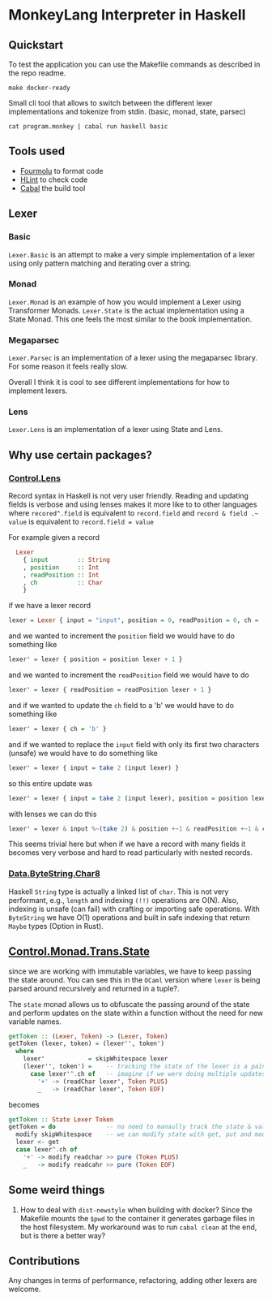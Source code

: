 # MonkeyLang Interpreter in Haskell

## Quickstart

To test the application you can use the Makefile commands as described in the
repo readme.

```console
make docker-ready
```

Small cli tool that allows to switch between the different lexer
implementations and tokenize from stdin. (basic, monad, state, parsec)

```console
cat program.monkey | cabal run haskell basic
```

## Tools used

- [Fourmolu](https://hackage.haskell.org/package/fourmolu) to format code
- [HLint](https://hackage.haskell.org/package/hlint) to check code
- [Cabal](https://hackage.haskell.org/package/Cabal) the build tool

## Lexer

### Basic

`Lexer.Basic` is an attempt to make a very simple implementation of a lexer
using only pattern matching and iterating over a string.

### Monad

`Lexer.Monad` is an example of how you would implement a Lexer using
Transformer Monads. `Lexer.State` is the actual implementation using a State
Monad. This one feels the most similar to the book implementation.

### Megaparsec

`Lexer.Parsec` is an implementation of a lexer using the megaparsec library.
For some reason it feels really slow.

Overall I think it is cool to see different implementations for how to
implement lexers.

### Lens

`Lexer.Lens` is an implementation of a lexer using State and Lens.

## Why use certain packages?

### [Control.Lens](https://hackage.haskell.org/package/lens-5.2.2/docs/Control-Lens.html)

Record syntax in Haskell is not very user friendly. Reading and updating fields
is verbose and using lenses makes it more like to to other languages where
`recored^.field` is equivalent to `record.field` and `record & field .~ value`
is equivalent to `record.field = value`

For example given a record

```haskell
  Lexer
    { input        :: String
    , position     :: Int
    , readPosition :: Int
    , ch           :: Char
    }
```

if we have a lexer record

```haskell
lexer = Lexer { input = "input", position = 0, readPosition = 0, ch = 'a' }
```

and we wanted to increment the `position` field we would have to do something like

```haskell
lexer' = lexer { position = position lexer + 1 }
```

and we wanted to increment the `readPosition`  field we would have to do

```haskell
lexer' = lexer { readPosition = readPosition lexer + 1 }
```

and if we wanted to update the `ch` field to a 'b' we would have to do something like

```haskell
lexer' = lexer { ch = 'b' }
```

and if we wanted to replace the `input` field with only its first two characters (unsafe) we would have to do something like

```haskell
lexer' = lexer { input = take 2 (input lexer) }
```

so this entire update was

```haskell
lexer' = lexer { input = take 2 (input lexer), position = position lexer + 1, readPosition = readPosition lexer + 1, ch = 'b' }
```

with lenses we can do this

```haskell
lexer' = lexer & input %~(take 2) & position +~1 & readPosition +~1 & ch .~ 'b'
```

This seems trivial here but when if we have a record with many fields it
becomes very verbose and hard to read particularly with nested records.

### [Data.ByteString.Char8](https://hackage.haskell.org/package/bytestring-0.11.4.0/docs/Data-ByteString-Char8.html)

Haskell `String` type is actually a linked list of `char`. This is not very
performant, e.g., `length` and indexing `(!!)` operations are O(N). Also,
indexing is unsafe (can fail) with crafting or importing safe operations. With
`ByteString` we have O(1) operations and built in safe indexing that return
`Maybe` types (Option in Rust).

## [Control.Monad.Trans.State](https://hackage.haskell.org/package/transformers-0.6.1.0/docs/Control-Monad-Trans-State.html)

since we are working with immutable variables, we have to keep passing the
state around. You can see this in the `OCaml` version where `lexer` is being
parsed around recursively and returned in a tuple?.

The `state` monad allows us to obfuscate the passing around of the state and
perform updates on the state within a function without the need for new
variable names.

```haskell
getToken :: (Lexer, Token) -> (Lexer, Token)
getToken (lexer, token) = (lexer'', token')
  where
    lexer'            = skipWhitespace lexer
    (lexer'', token') =    -- tracking the state of the lexer is a pain
      case lexer'^.ch of   -- imagine if we were doing multiple updates
        '+' -> (readChar lexer', Token PLUS)
        _   -> (readChar lexer', Token EOF)
```

becomes

```haskell
getToken :: State Lexer Token
getToken = do              -- no need to manaully track the state & value of the lexer
  modify skipWhitespace    -- we can modify state with get, put and modify
  lexer <- get
  case lexer^.ch of
    '+' -> modify readchar >> pure (Token PLUS)
    _   -> modify readcahr >> pure (Token EOF)
```

## Some weird things

1. How to deal with `dist-newstyle` when building with docker? Since the
   Makefile mounts the `$pwd` to the container it generates garbage files in
   the host filesystem. My workaround was to run `cabal clean` at the end, but
   is there a better way?

## Contributions

Any changes in terms of performance, refactoring, adding other lexers are welcome.
